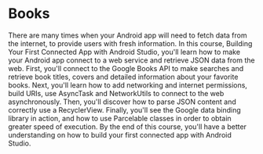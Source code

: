 # Books
There are many times when your Android app will need to fetch data from the internet, to provide users with fresh information. In this course, Building Your First Connected App with Android Studio, you'll learn how to make your Android app connect to a web service and retrieve JSON data from the web. First, you'll connect to the Google Books API to make searches and retrieve book titles, covers and detailed information about your favorite books. Next, you'll learn how to add networking and internet permissions, build URIs, use AsyncTask and NetworkUtils to connect to the web asynchronously. Then, you'll discover how to parse JSON content and correctly use a RecyclerView. Finally, you'll see the Google data binding library in action, and how to use Parcelable classes in order to obtain greater speed of execution. By the end of this course, you'll have a better understanding on how to build your first connected app with Android Studio.
